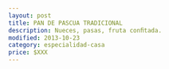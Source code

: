 ```yaml
---
layout: post
title: PAN DE PASCUA TRADICIONAL
description: Nueces, pasas, fruta conﬁtada.
modified: 2013-10-23
category: especialidad-casa
price: $XXX
---
```

